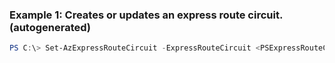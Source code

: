 ### Example 1: Creates or updates an express route circuit. (autogenerated)
```powershell
PS C:\> Set-AzExpressRouteCircuit -ExpressRouteCircuit <PSExpressRouteCircuit>
```


